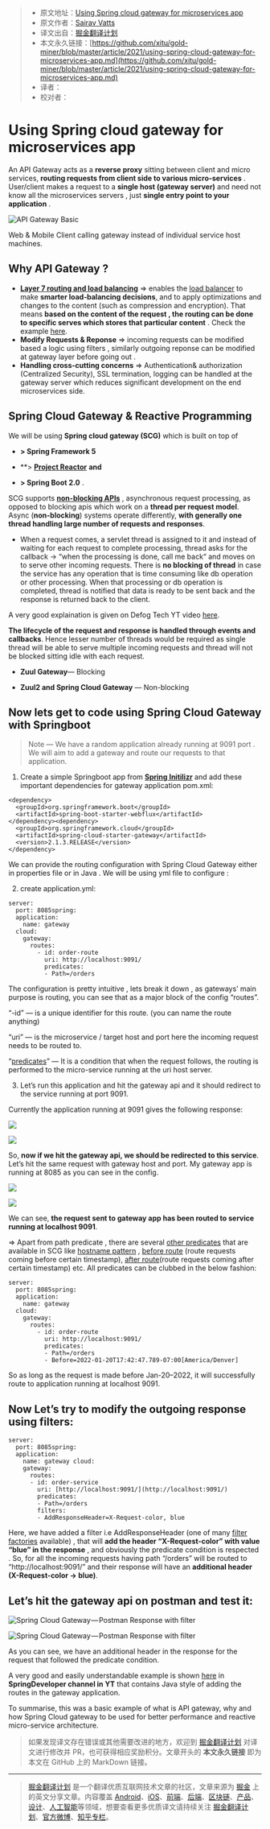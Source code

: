 > * 原文地址：[Using Spring cloud gateway for microservices app](https://sairavvatts.medium.com/using-spring-cloud-gateway-for-microservices-app-40985e8351)
> * 原文作者：[Sairav Vatts](https://sairavvatts.medium.com/)
> * 译文出自：[掘金翻译计划](https://github.com/xitu/gold-miner)
> * 本文永久链接：[https://github.com/xitu/gold-miner/blob/master/article/2021/using-spring-cloud-gateway-for-microservices-app.md](https://github.com/xitu/gold-miner/blob/master/article/2021/using-spring-cloud-gateway-for-microservices-app.md)
> * 译者：
> * 校对者：

# Using Spring cloud gateway for microservices app

An API Gateway acts as a **reverse proxy** sitting between client and micro services, **routing requests from client side to various micro-services** . User/client makes a request to a **single host (gateway server)** and need not know all the microservices servers , just **single entry point to your application** .

![API Gateway Basic](https://miro.medium.com/max/1106/1*eC8sTN553I4wPpGDo_L4gg.png)

Web & Mobile Client calling gateway instead of individual service host machines.

## Why API Gateway ?

* [**Layer 7 routing and load balancing**](https://www.nginx.com/resources/glossary/layer-7-load-balancing/) =\> enables the [load balancer](https://www.nginx.com/resources/glossary/load-balancing/) to make **smarter load‑balancing decisions**, and to apply optimizations and changes to the content (such as compression and encryption). That means **based on the content of the request , the routing can be done to specific serves which stores that particular content** . Check the example [here](https://www.nginx.com/resources/glossary/layer-7-load-balancing/).
* **Modify Requests & Reponse** =\> incoming requests can be modified based a logic using filters , similarly outgoing reponse can be modified at gateway layer before going out .
* **Handling cross-cutting concerns** =\> Authentication& authorization (Centralized Security), SSL termination, logging can be handled at the gateway server which reduces significant development on the end microservices side.

## Spring Cloud Gateway & Reactive Programming

We will be using **Spring cloud gateway (**SCG**)** which is built on top of

- **\> Spring Framework 5**

- **\> [**Project Reactor**](https://projectreactor.io/) **and**

- **\> Spring Boot 2.0** .

SCG supports [**non-blocking APIs**](https://stackoverflow.com/a/56806022/3820753)  , asynchronous request processing, as opposed to blocking apis which work on a **thread per request model**. Async (**non-blocking**) systems operate differently, **with generally one thread handling large number of requests and responses**.

* When a request comes, a servlet thread is assigned to it and instead of waiting for each request to complete processing, thread asks for the callback → “when the processing is done, call me back“ and moves on to serve other incoming requests. There is **no blocking of thread** in case the service has any operation that is time consuming like db operation or other processing. When that processing or db operation is completed, thread is notified that data is ready to be sent back and the response is returned back to the client.

A very good explaination is given on Defog Tech YT video [here](https://youtu.be/M3jNn3HMeWg?t=182).

**The lifecycle of the request and response is handled through events and callbacks**. Hence lesser number of threads would be required as single thread will be able to serve multiple incoming requests and thread will not be blocked sitting idle with each request.

- **Zuul Gateway**— Blocking

- **Zuul2 and Spring Cloud Gateway** — Non-blocking

## Now lets get to code using Spring Cloud Gateway with Springboot

> Note — We have a random application already running at 9091 port . We will aim to add a gateway and route our requests to that application.

1. Create a simple Springboot app from [**Spring Initilizr**](https://start.spring.io/) and add these important dependencies for gateway application pom.xml:

```
<dependency>    
  <groupId>org.springframework.boot</groupId>  
  <artifactId>spring-boot-starter-webflux</artifactId>  
</dependency><dependency>  
  <groupId>org.springframework.cloud</groupId>  
  <artifactId>spring-cloud-starter-gateway</artifactId>         
  <version>2.1.3.RELEASE</version>  
</dependency>
```

We can provide the routing configuration with Spring Cloud Gateway either in properties file or in Java . We will be using yml file to configure :

2. create application.yml:

```
server:  
  port: 8085spring:  
  application:  
    name: gateway     
  cloud:       
    gateway:         
      routes:         
        - id: order-route          
          uri: http://localhost:9091/  
          predicates:                                                                
          - Path=/orders
```

The configuration is pretty intuitive , lets break it down , as gateways’ main purpose is routing, you can see that as a major block of the config “routes”.

“-id” — is a unique identifier for this route. (you can name the route anything)

“uri” — is the microservice / target host and port here the incoming request needs to be routed to.

“[predicates](https://cloud.spring.io/spring-cloud-gateway/reference/html/#gateway-request-predicates-factories)” — It is a condition that when the request follows, the routing is performed to the micro-service running at the uri host server.

3. Let’s run this application and hit the gateway api and it should redirect to the service running at port 9091.

Currently the application running at 9091 gives the following response:

![](https://miro.medium.com/max/60/1*XSn2FBqIR_B5jYgmxSS6RA.png?q=20)

![](https://miro.medium.com/max/2740/1*XSn2FBqIR_B5jYgmxSS6RA.png)

So, **now if we hit the gateway api, we should be redirected to this service**. Let’s hit the same request with gateway host and port. My gateway app is running at 8085 as you can see in the config.

![](https://miro.medium.com/max/60/1*CtL5gwmxOjkM8msNaWFnWQ.png?q=20)

![](https://miro.medium.com/max/2748/1*CtL5gwmxOjkM8msNaWFnWQ.png)

We can see, **the request sent to gateway app has been routed to service running at localhost 9091**.

=\> Apart from path predicate , there are several [other predicates](https://cloud.spring.io/spring-cloud-gateway/reference/html/#gateway-request-predicates-factories) that are available in SCG like [hostname pattern](https://cloud.spring.io/spring-cloud-gateway/reference/html/#the-host-route-predicate-factory) , [before route](https://cloud.spring.io/spring-cloud-gateway/reference/html/#the-before-route-predicate-factory) (route requests coming before certain timestamp), [after route](https://cloud.spring.io/spring-cloud-gateway/reference/html/#the-after-route-predicate-factory)(route requests coming after certain timestamp) etc. All predicates can be clubbed in the below fashion:

```
server:  
  port: 8085spring:  
  application:  
    name: gateway     
  cloud:       
    gateway:         
      routes:         
        - id: order-route          
          uri: http://localhost:9091/  
          predicates:                                                                
          - Path=/orders  
          - Before=2022-01-20T17:42:47.789-07:00[America/Denver]
```

So as long as the request is made before Jan-20–2022, it will successfully route to application running at localhost 9091.

## Now Let’s try to modify the outgoing response using filters:

```
server:  
  port: 8085spring:  
  application:  
    name: gateway cloud:  
    gateway:  
      routes:  
      - id: order-service  
        uri: [http://localhost:9091/](http://localhost:9091/)  
        predicates:  
        - Path=/orders  
        filters:  
        - AddResponseHeader=X-Request-color, blue
```

Here, we have added a filter i.e AddResponseHeader (one of many [filter factories](https://cloud.spring.io/spring-cloud-gateway/reference/html/#gatewayfilter-factories) available) , that will **add the header “X-Request-color” with value “blue” in the response** , and obviously the predicate condition is respected . So, for all the incoming requests having path “/orders” will be routed to “http://localhost:9091/” and their response will have an **additional header (X-Request-color -> blue)**.

## Let’s hit the gateway api on postman and test it:

![Spring Cloud Gateway — Postman Response with filter](https://miro.medium.com/max/60/1*viJfGCzHXiylRzFQjN-9CQ.png?q=20)

![Spring Cloud Gateway — Postman Response with filter](https://miro.medium.com/max/2736/1*viJfGCzHXiylRzFQjN-9CQ.png)

As you can see, we have an additional header in the response for the request that followed the predicate condition.

A very good and easily understandable example is shown [here](https://youtu.be/puIJ1Mn9_LE?t=753) in **SpringDeveloper channel in YT** that contains Java style of adding the routes in the gateway application.

To summarise, this was a basic example of what is API gateway, why and how Spring Cloud gateway to be used for better performance and reactive micro-service architecture.

> 如果发现译文存在错误或其他需要改进的地方，欢迎到 [掘金翻译计划](https://github.com/xitu/gold-miner) 对译文进行修改并 PR，也可获得相应奖励积分。文章开头的 **本文永久链接** 即为本文在 GitHub 上的 MarkDown 链接。

---

> [掘金翻译计划](https://github.com/xitu/gold-miner) 是一个翻译优质互联网技术文章的社区，文章来源为 [掘金](https://juejin.im) 上的英文分享文章。内容覆盖 [Android](https://github.com/xitu/gold-miner#android)、[iOS](https://github.com/xitu/gold-miner#ios)、[前端](https://github.com/xitu/gold-miner#前端)、[后端](https://github.com/xitu/gold-miner#后端)、[区块链](https://github.com/xitu/gold-miner#区块链)、[产品](https://github.com/xitu/gold-miner#产品)、[设计](https://github.com/xitu/gold-miner#设计)、[人工智能](https://github.com/xitu/gold-miner#人工智能)等领域，想要查看更多优质译文请持续关注 [掘金翻译计划](https://github.com/xitu/gold-miner)、[官方微博](http://weibo.com/juejinfanyi)、[知乎专栏](https://zhuanlan.zhihu.com/juejinfanyi)。

